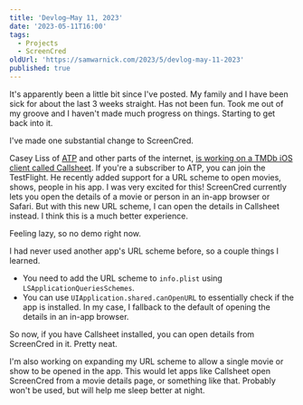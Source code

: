 ```yaml
---
title: 'Devlog—May 11, 2023'
date: '2023-05-11T16:00'
tags:
  - Projects
  - ScreenCred
oldUrl: 'https://samwarnick.com/2023/5/devlog-may-11-2023'
published: true
---
```


It's apparently been a little bit since I've posted. My family and I have been sick for about the last 3 weeks straight. Has not been fun. Took me out of my groove and I haven't made much progress on things. Starting to get back into it.

I've made one substantial change to ScreenCred.

Casey Liss of [ATP](https://atp.fm) and other parts of the internet, [is working on a TMDb iOS client called Callsheet](https://mastodon.social/@caseyliss/110278974761733692). If you're a subscriber to ATP, you can join the TestFlight. He recently added support for a URL scheme to open movies, shows, people in his app. I was very excited for this! ScreenCred currently lets you open the details of a movie or person in an in-app browser or Safari. But with this new URL scheme, I can open the details in Callsheet instead. I think this is a much better experience.

Feeling lazy, so no demo right now.

I had never used another app's URL scheme before, so a couple things I learned.
* You need to add the URL scheme to `info.plist` using `LSApplicationQueriesSchemes`.
* You can use `UIApplication.shared.canOpenURL` to essentially check if the app is installed. In my case, I fallback to the default of opening the details in an in-app browser.

So now, if you have Callsheet installed, you can open details from ScreenCred in it. Pretty neat.

I'm also working on expanding my URL scheme to allow a single movie or show to be opened in the app. This would let apps like Callsheet open ScreenCred from a movie details page, or something like that. Probably won't be used, but will help me sleep better at night.

